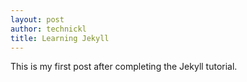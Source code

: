 ```yaml
---
layout: post
author: technickl
title: Learning Jekyll
---
```


This is my first post after completing the Jekyll tutorial. 
